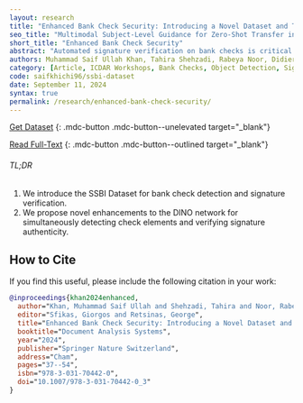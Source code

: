 ```yaml
---
layout: research
title: "Enhanced Bank Check Security: Introducing a Novel Dataset and Transformer-Based Approach for Detection and Verification"
seo_title: "Multimodal Subject-Level Guidance for Zero-Shot Transfer in Human-Centric Tasks"
short_title: "Enhanced Bank Check Security"
abstract: "Automated signature verification on bank checks is critical for fraud prevention and ensuring transaction authenticity. This task is challenging due to the coexistence of signatures with other textual and graphical elements on real-world documents. Verification systems must first detect the signature and then validate its authenticity, a dual challenge often overlooked by current datasets and methodologies focusing only on verification. To address this gap, we introduce a novel dataset specifically designed for signature verification on bank checks. This dataset includes a variety of signature styles embedded within typical check elements, providing a realistic testing ground for advanced detection methods. Moreover, we propose a novel approach for writer-independent signature verification using an object detection network. Our detection-based verification method treats genuine and forged signatures as distinct classes within an object detection framework, effectively handling both detection and verification. We employ a DINO-based network augmented with a dilation module to detect and verify signatures on check images simultaneously. Our approach achieves an AP of 99.2 for genuine and 99.4 for forged signatures, a significant improvement over the DINO baseline, which scored 93.1 and 89.3 for genuine and forged signatures, respectively. This improvement highlights our dilation module's effectiveness in reducing both false positives and negatives. Our results demonstrate substantial advancements in detection-based signature verification technology, offering enhanced security and efficiency in financial document processing."
authors: Muhammad Saif Ullah Khan, Tahira Shehzadi, Rabeya Noor, Didier Stricker, Muhammad Zeshan Afzal
category: [Article, ICDAR Workshops, Bank Checks, Object Detection, Signature Verification, Security, Dataset]
code: saifkhichi96/ssbi-dataset
date: September 11, 2024
syntax: true
permalink: /research/enhanced-bank-check-security/
---
```


[Get Dataset](https://github.com/saifkhichi96/ssbi-dataset)
{: .mdc-button .mdc-button--unelevated target="_blank"}

[Read Full-Text](https://doi.org/10.1007/978-3-031-70442-0_3)
{: .mdc-button .mdc-button--outlined target="_blank"}

<!-- TL;DR -->
<div class="mdc-card mdc-card--outlined highlighted" style="margin: 1em 0;">
    <h6 class="mdc-typography--headline6">TL;DR</h6>
    <ol>
        <li>We introduce the SSBI Dataset for bank check detection and signature verification.</li>
        <li>We propose novel enhancements to the DINO network for simultaneously detecting check elements and verifying signature authenticity.</li>
    </ol>
</div>

## How to Cite

If you find this useful, please include the following citation in your work:

```bibtex
@inproceedings{khan2024enhanced,
  author="Khan, Muhammad Saif Ullah and Shehzadi, Tahira and Noor, Rabeya and Stricker, Didier and Afzal, Muhammad Zeshan",
  editor="Sfikas, Giorgos and Retsinas, George",
  title="Enhanced Bank Check Security: Introducing a Novel Dataset and Transformer-Based Approach for Detection and Verification",
  booktitle="Document Analysis Systems",
  year="2024",
  publisher="Springer Nature Switzerland",
  address="Cham",
  pages="37--54",
  isbn="978-3-031-70442-0",
  doi="10.1007/978-3-031-70442-0_3"
}
```